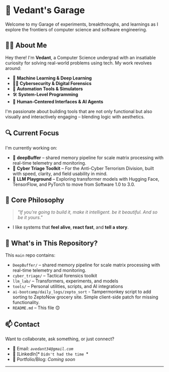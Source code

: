 # 🚀 Vedant's Garage

Welcome to my Garage of experiments, breakthroughs, and learnings as I explore the frontiers of computer science and software engineering.

## 👨‍💻 About Me

Hey there! I'm **Vedant**, a Computer Science undergrad with an insatiable curiosity for solving real-world problems using tech. My work revolves around:

- 🧠 **Machine Learning & Deep Learning**
- 🕵️‍♂️ **Cybersecurity & Digital Forensics**
- 🧰 **Automation Tools & Simulators**
- 🛠️ **System-Level Programming**
- 🎨 **Human-Centered Interfaces & AI Agents**

I'm passionate about building tools that are not only functional but also visually and interactively engaging – blending logic with aesthetics.

## 🔍 Current Focus

I'm currently working on:

- 🤖 **deepBuffer** – shared memory pipeline for scale matrix processing with real-time telemetry and monitoring. 
- 🔐 **Cyber Triage Toolkit** – For the Anti-Cyber Terrorism Division, built with speed, clarity, and field usability in mind.
- 🧠 **LLM Playground** – Exploring transformer models with Hugging Face, TensorFlow, and PyTorch to move from Software 1.0 to 3.0.

## 🧪 Core Philosophy

> _"If you're going to build it, make it intelligent. be it beautiful. And so be it yours."_  
- I like systems that **feel alive**, **react fast**, and **tell a story**.

## 📂 What's in This Repository?

This `main` repo contains:

- `DeepBuffer/` – shared memory pipeline for scale matrix processing with real-time telemetry and monitoring. 
- `cyber_triage/` – Tactical forensics toolkit
- `llm_lab/` – Transformers, experiments, and models
- `tools/` – Personal utilities, scripts, and AI integrations
- `ai-bootcamp/daily_logs/zepto_sort` - Tampermonkey script to add sorting to ZeptoNow grocery site. Simple client-side patch for missing functionality.  
- `README.md` – This file 😊

## 📫 Contact

Want to collaborate, ask something, or just connect?

- 📧 Email: *`avedant34@gmail.com`*
- 💼 [LinkedIn]* `Didn't had the time `*
- 🧠 Portfolio/Blog: *Coming soon*

---

